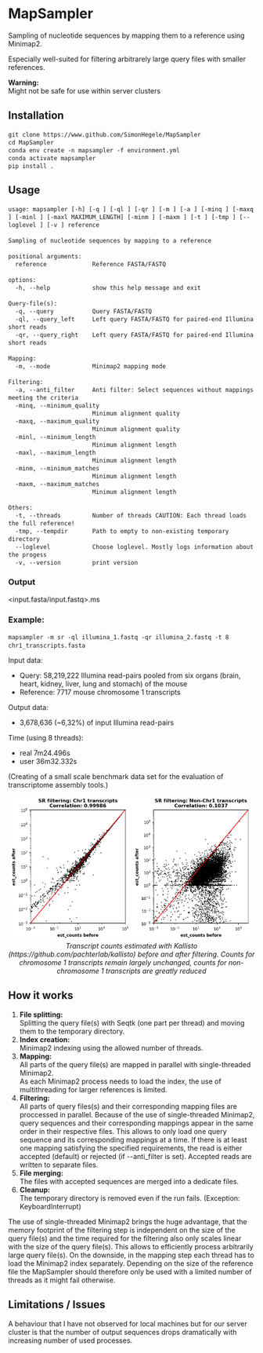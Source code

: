 # MapSampler

Sampling of nucleotide sequences by mapping them to a reference using Minimap2.

Especially well-suited for filtering arbitrarely large query files with smaller references.

**Warning:**<br>
Might not be safe for use within server clusters

## Installation

```
git clone https://www.github.com/SimonHegele/MapSampler
cd MapSampler
conda env create -n mapsampler -f environment.yml
conda activate mapsampler
pip install .
```

## Usage

```
usage: mapsampler [-h] [-q ] [-ql ] [-qr ] [-m ] [-a ] [-minq ] [-maxq ] [-minl ] [-maxl MAXIMUM_LENGTH] [-minm ] [-maxm ] [-t ] [-tmp ] [--loglevel ] [-v ] reference

Sampling of nucleotide sequences by mapping to a reference

positional arguments:
  reference             Reference FASTA/FASTQ

options:
  -h, --help            show this help message and exit

Query-file(s):
  -q, --query           Query FASTA/FASTQ
  -ql, --query_left     Left query FASTA/FASTQ for paired-end Illumina short reads
  -qr, --query_right    Left query FASTA/FASTQ for paired-end Illumina short reads

Mapping:
  -m, --mode            Minimap2 mapping mode

Filtering:
  -a, --anti_filter     Anti filter: Select sequences without mappings meeting the criteria
  -minq, --minimum_quality
                        Minimum alignment quality
  -maxq, --maximum_quality
                        Minimum alignment quality
  -minl, --minimum_length
                        Minimum alignment length
  -maxl, --maximum_length
                        Minimum alignment length
  -minm, --minimum_matches
                        Minimum alignment length
  -maxm, --maximum_matches
                        Minimum alignment length

Others:
  -t, --threads         Number of threads CAUTION: Each thread loads the full reference!
  -tmp, --tempdir       Path to empty to non-existing temporary directory
  --loglevel            Choose loglevel. Mostly logs information about the progess
  -v, --version         print version
```

### Output

<input.fasta/input.fastq>.ms

### Example:

`mapsampler -m sr -ql illumina_1.fastq -qr illumina_2.fastq -t 8 chr1_transcripts.fasta`

Input data:
- Query:     58,219,222 Illumina read-pairs pooled from six organs (brain, heart, kidney, liver, lung and stomach) of the mouse
- Reference: 7717 mouse chromosome 1 transcripts

Output data:
- 3,678,636 (~6,32%) of input Illumina read-pairs

Time (using 8 threads):
- real 7m24.496s
- user 36m32.332s

(Creating of a small scale benchmark data set for the evaluation of transcriptome assembly tools.)

<p align="center">
  <img src="ms_example.png" alt="Meine Bildunterschrift" width="500"/>
  <br>
  <em>Transcript counts estimated with Kallisto (https://github.com/pachterlab/kallisto) before and after filtering. Counts for chromosome 1 transcripts remain largely unchanged, counts for non-chromosome 1 transcripts are greatly reduced</em>
</p>

## How it works

1. **File splitting:**<br>
   Splitting the query file(s) with Seqtk (one part per thread) and moving them to the temporary directory.
2. **Index creation:**<br>
   Minimap2 indexing using the allowed number of threads.
3. **Mapping:**<br>
   All parts of the query file(s) are mapped in parallel with single-threaded Minimap2.<br>
   As each Minimap2 process needs to load the index, the use of multithreading for larger references is limited.
4. **Filtering:**<br>
   All parts of query files(s) and their corresponding mapping files are proccessed in parallel.
   Because of the use of single-threaded Minimap2, query sequences and their corresponding mappings appear in the same order in their respective files.
   This allows to only load one query sequence and its corresponding mappings at a time.
   If there is at least one mapping satisfying the specified requirements, the read is either accepted (default) or rejected (if --anti_filter is set).
   Accepted reads are written to separate files.
5. **File merging:**<br>
   The files with accepted sequences are merged into a dedicate files.
6. **Cleanup:**<br>
   The temporary directory is removed even if the run fails. (Exception: KeyboardInterrupt)

The use of single-threaded Minimap2 brings the huge advantage, that the memory footprint of the filtering step is independent on the size of the query file(s) and the time required for the filtering also only scales linear with the size of the query file(s). This allows to efficiently process arbitrarily large query file(s). On the downside, in the mapping step each thread has to load the Minimap2 index separately. Depending on the size of the reference file the MapSampler should therefore only be used with a limited number of threads as it might fail otherwise.

## Limitations / Issues

A behaviour that I have not observed for local machines but for our server cluster is that the number of output sequences drops dramatically with increasing number of used processes.
